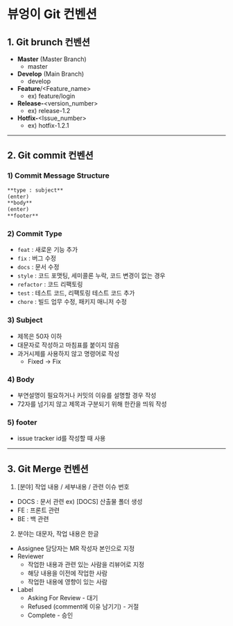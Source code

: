# **뷰엉이** Git 컨벤션

## 1. Git brunch 컨벤션

- **Master** (Master Branch)
    - master
- **Develop** (Main Branch)
    - develop
- **Feature**/<Feature_name>
    - ex) feature/login
- **Release-**<version_number>
    - ex) release-1.2
- **Hotfix-**<Issue_number>
    - ex) hotfix-1.2.1


---

## 2. Git commit 컨벤션

### 1) Commit Message Structure

```html
**type : subject**
(enter)
**body**
(enter)
**footer**
```

### 2) Commit Type

- `feat` : 새로운 기능 추가
- `fix` : 버그 수정
- `docs` : 문서 수정
- `style` : 코드 포맷팅, 세미콜론 누락, 코드 변경이 없는 경우
- `refactor` : 코드 리팩토링
- `test` : 테스트 코드, 리팩토링 테스트 코드 추가
- `chore` : 빌드 업무 수정, 패키지 매니저 수정

### 3) Subject

- 제목은 50자 이하
- 대문자로 작성하고 마침표를 붙이지 않음
- 과거시제를 사용하지 않고 명령어로 작성
    - Fixed → Fix

### 4) Body

- 부연설명이 필요하거나 커밋의 이유를 설명할 경우 작성
- 72자를 넘기지 않고 제목과 구분되기 위해 한칸을 띄워 작성

### 5) footer

- issue tracker id를 작성할 때 사용

---
## 3. Git Merge 컨벤션
1) [분야] 작업 내용 / 세부내용 / 관련 이슈 번호
  - DOCS : 문서 관련
    ex) [DOCS] 산출물 폴더 생성
  - FE : 프론트 관련
  - BE : 백 관련
2) 분야는 대문자, 작업 내용은 한글
  - Assignee
    담당자는 MR 작성자 본인으로 지정
  - Reviewer
    - 작업한 내용과 관련 있는 사람을 리뷰어로 지정
    - 해당 내용을 이전에 작업한 사람
    - 작업한 내용에 영향이 있는 사람
  - Label
    - Asking For Review - 대기
    - Refused (comment에 이유 남기기) - 거절
    - Complete - 승인


